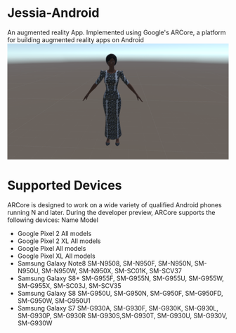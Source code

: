 # Jessia-Android
An augmented reality App. Implemented using Google's ARCore, a platform for building augmented reality apps on Android
![Alt text](/Screenshots/Jessia.png?raw=true "Jessia")
# Supported Devices
ARCore is designed to work on a wide variety of qualified Android phones running N and later. During the developer preview, ARCore supports the following devices:
Name	Model
* Google      Pixel 2	All models
* Google      Pixel 2 XL	All models
* Google      Pixel	All models
* Google      Pixel XL	All models
* Samsung     Galaxy Note8	SM-N9508, SM-N950F, SM-N950N, SM-N950U, SM-N950W, SM-N950X, SM-SC01K, SM-SCV37
* Samsung     Galaxy S8+	SM-G955F, SM-G955N, SM-G955U, SM-G955W, SM-G955X, SM-SC03J, SM-SCV35
* Samsung     Galaxy S8	SM-G950U, SM-G950N, SM-G950F, SM-G950FD, SM-G950W, SM-G950U1
* Samsung     Galaxy S7	SM-G930A, SM-G930F, SM-G930K, SM-G930L, SM-G930P, SM-G930R SM-G930S,SM-G930T, SM-G930U, SM-G930V, SM-G930W
